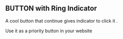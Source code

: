 ## BUTTON with Ring Indicator

A cool button that continue gives indicator to click it .


Use it as a priority button in your website